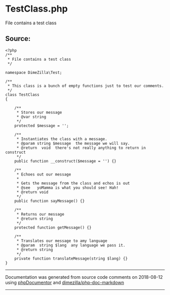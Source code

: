 # TestClass.php
File contains a test class


## Source:
```
<?php
/**
 * File contains a test class
 */

namespace DimeZilla\Test;

/**
 * This class is a bunch of empty functions just to test our comments.
 */
class TestClass
{

    /**
     * Stores our message
     * @var string
     */
    protected $message = '';

    /**
     * Instantiates the class with a message.
     * @param string $message  the message we will say.
     * @return  void  there's not really anything to return in construct
     */
    public function __construct($message = '') {}

    /**
     * Echoes out our message
     *
     * Gets the message from the class and echos is out
     * @see   yoMamma is what you should see! Hah!
     * @return void
     */
    public function sayMessage() {}

    /**
     * Returns our message
     * @return string
     */
    protected function getMessage() {}

    /**
     * Translates our message to amy language
     * @param  string $lang  any language we pass it.
     * @return string
     */
    private function translateMessage(string $lang) {}
}

```

___
Documentation was generated from source code comments on 2018-08-12 using [phpDocumentor](http://www.phpdoc.org/) and [dimezilla/php-doc-markdown](https://github.com/dimezilla/php-doc-markdown)
___
